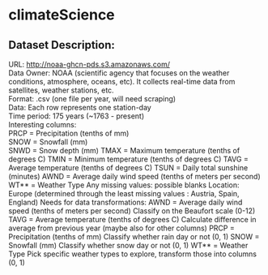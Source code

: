 # climateScience
## Dataset Description:

URL: http://noaa-ghcn-pds.s3.amazonaws.com/  
Data Owner: NOAA (scientific agency that focuses on the weather conditions, atmosphere, oceans, etc). It collects real-time data from satellites, weather stations, etc.  
Format: .csv (one file per year, will need scraping)  
Data: Each row represents one station-day  
Time period: 175 years (~1763 - present)  
Interesting columns:   
PRCP = Precipitation (tenths of mm)  
SNOW = Snowfall (mm)  
SNWD = Snow depth (mm)
TMAX = Maximum temperature (tenths of degrees C)
TMIN = Minimum temperature (tenths of degrees C)
TAVG = Average temperature (tenths of degrees C)
TSUN = Daily total sunshine (minutes)
AWND = Average daily wind speed (tenths of meters per second)
WT** = Weather Type
Any missing values: possible blanks
Location: Europe (determined through the least missing values : Austria, Spain, England)
Needs for data transformations: 
AWND = Average daily wind speed (tenths of meters per second)
Classify on the Beaufort scale (0-12)
TAVG = Average temperature (tenths of degrees C)
Calculate difference in average from previous year
(maybe also for other columns)
PRCP = Precipitation (tenths of mm)
Classify whether rain day or not (0, 1)
SNOW = Snowfall (mm)
Classify whether snow day or not (0, 1)
WT** = Weather Type 
Pick specific weather types to explore, transform those into columns (0, 1)
